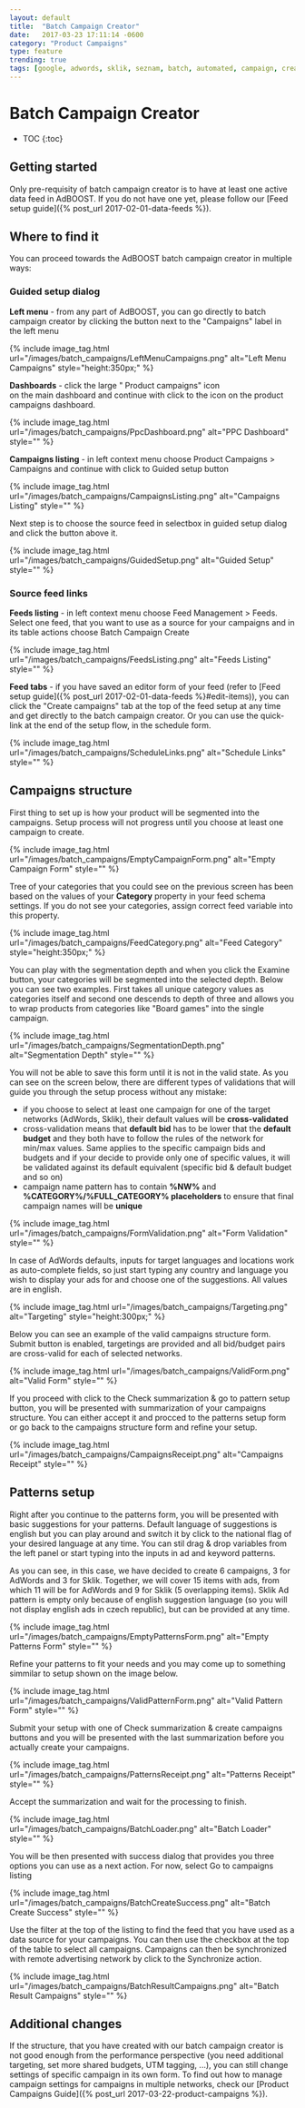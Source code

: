```yaml
---
layout: default
title:  "Batch Campaign Creator"
date:   2017-03-23 17:11:14 -0600
category: "Product Campaigns"
type: feature
trending: true
tags: [google, adwords, sklik, seznam, batch, automated, campaign, create, pattern, target, bid, budget, sync]
---
```


# Batch Campaign Creator

* TOC
{:toc}

## Getting started

Only pre-requisity of batch campaign creator is to have at least one active data feed in AdBOOST. If you do not have one yet, please follow our [Feed setup guide]({% post_url 2017-02-01-data-feeds %}).

## Where to find it

You can proceed towards the AdBOOST batch campaign creator in multiple ways:

### Guided setup dialog

**Left menu** - from any part of AdBOOST, you can go directly to batch campaign creator by clicking the <i class="fa fa-plus"></i> button next to the "Campaigns" label in the left menu

{% include image_tag.html url="/images/batch_campaigns/LeftMenuCampaigns.png" alt="Left Menu Campaigns" style="height:350px;" %}

**Dashboards** - click the large "<i class="fa fa-bullhorn"></i> Product campaigns" icon <br/> on the main dashboard and continue with click to the <i class="fa fa-plus"></i> icon on the product campaigns dashboard.

{% include image_tag.html url="/images/batch_campaigns/PpcDashboard.png" alt="PPC Dashboard" style="" %}

**Campaigns listing** - in left context menu choose <i class="fa fa-bullhorn"></i> Product Campaigns > <i class="fa fa-cogs"></i> Campaigns and continue with click to <span class="btn btn-sm btn-primary"><i class="fa fa-question"></i> Guided setup</span> button

{% include image_tag.html url="/images/batch_campaigns/CampaignsListing.png" alt="Campaigns Listing" style="" %}

Next step is to choose the source feed in selectbox in guided setup dialog and click the button above it.

{% include image_tag.html url="/images/batch_campaigns/GuidedSetup.png" alt="Guided Setup" style="" %}

### Source feed links

**Feeds listing** - in left context menu choose <i class="fa fa-database"></i> Feed Management > <i class="fa fa-files-o"></i> Feeds. Select one feed, that you want to use as a source for your campaigns and in its table actions choose <i class="fa fa-puzzle-piece"></i> Batch Campaign Create

{% include image_tag.html url="/images/batch_campaigns/FeedsListing.png" alt="Feeds Listing" style="" %}

**Feed tabs** - if you have saved an editor form of your feed (refer to [Feed setup guide]({% post_url 2017-02-01-data-feeds %}#edit-items)), you can click the "Create campaigns" tab at the top of the feed setup at any time and get directly to the batch campaign creator. Or you can use the quick-link at the end of the setup flow, in the schedule form.

{% include image_tag.html url="/images/batch_campaigns/ScheduleLinks.png" alt="Schedule Links" style="" %}

## Campaigns structure

First thing to set up is how your product will be segmented into the campaigns. Setup process will not progress until you choose at least one campaign to create.

{% include image_tag.html url="/images/batch_campaigns/EmptyCampaignForm.png" alt="Empty Campaign Form" style="" %}

Tree of your categories that you could see on the previous screen has been based on the values of your **Category** property in your feed schema settings. If you do not see your categories, assign correct feed variable into this property.

{% include image_tag.html url="/images/batch_campaigns/FeedCategory.png" alt="Feed Category" style="height:350px;" %}

You can play with the segmentation depth and when you click the <span class="btn btn-sm btn-default"><i class="fa fa-sitemap"></i> Examine</span> button, your categories will be segmented into the selected depth. Below you can see two examples. First takes all unique category values as categories itself and second one descends to depth of three and allows you to wrap products from categories like "Board games" into the single campaign.

{% include image_tag.html url="/images/batch_campaigns/SegmentationDepth.png" alt="Segmentation Depth" style="" %}

You will not be able to save this form until it is not in the valid state. As you can see on the screen below, there are different types of validations that will guide you through the setup process without any mistake:

- if you choose to select at least one campaign for one of the target networks (AdWords, Sklik), their default values will be **cross-validated**
- cross-validation means that **default bid** has to be lower that the **default budget** and they both have to follow the rules of the network for min/max values. Same applies to the specific campaign bids and budgets and if your decide to provide only one of specific values, it will be validated against its default equivalent (specific bid & default budget and so on)
- campaign name pattern has to contain **%NW%** and **%CATEGORY%/%FULL_CATEGORY% placeholders** to ensure that final campaign names will be **unique**

{% include image_tag.html url="/images/batch_campaigns/FormValidation.png" alt="Form Validation" style="" %}

In case of AdWords defaults, inputs for target languages and locations work as auto-complete fields, so just start typing any country and language you wish to display your ads for and choose one of the suggestions. All values are in english.

{% include image_tag.html url="/images/batch_campaigns/Targeting.png" alt="Targeting" style="height:300px;" %}

Below you can see an example of the valid campaigns structure form. Submit button is enabled, targetings are provided and all bid/budget pairs are cross-valid for each of selected networks.

{% include image_tag.html url="/images/batch_campaigns/ValidForm.png" alt="Valid Form" style="" %}

If you proceed with click to the <span class="btn btn-sm btn-primary"><i class="fa fa-save"></i> Check summarization & go to pattern setup</span> button, you will be presented with summarization of your campaigns structure. You can either accept it and procced to the patterns setup form or go back to the campaigns structure form and refine your setup.

{% include image_tag.html url="/images/batch_campaigns/CampaignsReceipt.png" alt="Campaigns Receipt" style="" %}

## Patterns setup

Right after you continue to the patterns form, you will be presented with basic suggestions for your patterns. Default language of suggestions is english but you can play around and switch it by click to the national flag of your desired language at any time. You can stil drag & drop variables from the left panel or start typing into the inputs in ad and keyword patterns.

As you can see, in this case, we have decided to create 6 campaigns, 3 for AdWords and 3 for Sklik. Together, we will cover 15 items with ads, from which 11 will be for AdWords and 9 for Sklik (5 overlapping items). Sklik Ad pattern is empty only because of english suggestion language (so you will not display english ads in czech republic), but can be provided at any time.

{% include image_tag.html url="/images/batch_campaigns/EmptyPatternsForm.png" alt="Empty Patterns Form" style="" %}

Refine your patterns to fit your needs and you may come up to something simmilar to setup shown on the image below.

{% include image_tag.html url="/images/batch_campaigns/ValidPatternForm.png" alt="Valid Pattern Form" style="" %}

Submit your setup with one of <span class="btn btn-sm btn-primary"><i class="fa fa-save"></i> Check summarization & create campaigns</span> buttons and you will be presented with the last summarization before you actually create your campaigns.

{% include image_tag.html url="/images/batch_campaigns/PatternsReceipt.png" alt="Patterns Receipt" style="" %}

Accept the summarization and wait for the processing to finish.

{% include image_tag.html url="/images/batch_campaigns/BatchLoader.png" alt="Batch Loader" style="" %}

You will be then presented with success dialog that provides you three options you can use as a next action.
For now, select <span class="btn btn-sm btn-default"><i class="fa fa-bullhorn"></i> Go to campaigns listing</span>

{% include image_tag.html url="/images/batch_campaigns/BatchCreateSuccess.png" alt="Batch Create Success" style="" %}

Use the filter at the top of the listing to find the feed that you have used as a data source for your campaigns. You can then use the checkbox at the top of the table to select all campaigns. Campaigns can then be synchronized with remote advertising network by click to the <span class="btn btn-sm btn-default"><i class="fa fa-refresh"></i> Synchronize</span> action.

{% include image_tag.html url="/images/batch_campaigns/BatchResultCampaigns.png" alt="Batch Result Campaigns" style="" %}

## Additional changes

If the structure, that you have created with our batch campaign creator is not good enough from the performance perspective (you need additional targeting, set more shared budgets, UTM tagging, ...), you can still change settings of specific campaign in its own form. To find out how to manage campaign settings for campaigns in multiple networks, check our [Product Campaigns Guide]({% post_url 2017-03-22-product-campaigns %}).

